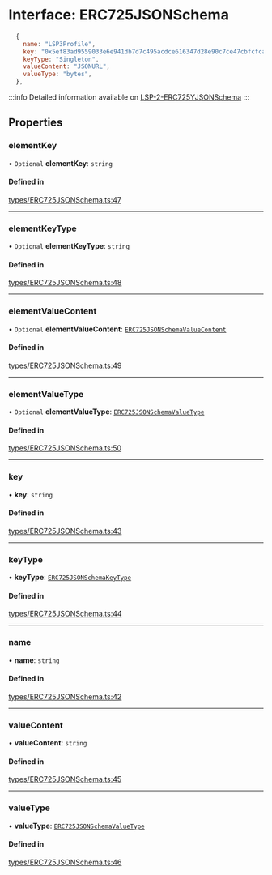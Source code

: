 # Interface: ERC725JSONSchema

```javascript title=Example
  {
    name: "LSP3Profile",
    key: "0x5ef83ad9559033e6e941db7d7c495acdce616347d28e90c7ce47cbfcfcad3bc5",
    keyType: "Singleton",
    valueContent: "JSONURL",
    valueType: "bytes",
  },
```
:::info
Detailed information available on [LSP-2-ERC725YJSONSchema](https://github.com/lukso-network/LIPs/blob/master/LSPs/LSP-2-ERC725YJSONSchema.md)
:::

## Properties

### elementKey

• `Optional` **elementKey**: `string`

#### Defined in

[types/ERC725JSONSchema.ts:47](https://github.com/ERC725Alliance/erc725.js/blob/9fc1155/src/types/ERC725JSONSchema.ts#L47)

___

### elementKeyType

• `Optional` **elementKeyType**: `string`

#### Defined in

[types/ERC725JSONSchema.ts:48](https://github.com/ERC725Alliance/erc725.js/blob/9fc1155/src/types/ERC725JSONSchema.ts#L48)

___

### elementValueContent

• `Optional` **elementValueContent**: [`ERC725JSONSchemaValueContent`](../README.md#erc725jsonschemavaluecontent)

#### Defined in

[types/ERC725JSONSchema.ts:49](https://github.com/ERC725Alliance/erc725.js/blob/9fc1155/src/types/ERC725JSONSchema.ts#L49)

___

### elementValueType

• `Optional` **elementValueType**: [`ERC725JSONSchemaValueType`](../README.md#erc725jsonschemavaluetype)

#### Defined in

[types/ERC725JSONSchema.ts:50](https://github.com/ERC725Alliance/erc725.js/blob/9fc1155/src/types/ERC725JSONSchema.ts#L50)

___

### key

• **key**: `string`

#### Defined in

[types/ERC725JSONSchema.ts:43](https://github.com/ERC725Alliance/erc725.js/blob/9fc1155/src/types/ERC725JSONSchema.ts#L43)

___

### keyType

• **keyType**: [`ERC725JSONSchemaKeyType`](../README.md#erc725jsonschemakeytype)

#### Defined in

[types/ERC725JSONSchema.ts:44](https://github.com/ERC725Alliance/erc725.js/blob/9fc1155/src/types/ERC725JSONSchema.ts#L44)

___

### name

• **name**: `string`

#### Defined in

[types/ERC725JSONSchema.ts:42](https://github.com/ERC725Alliance/erc725.js/blob/9fc1155/src/types/ERC725JSONSchema.ts#L42)

___

### valueContent

• **valueContent**: `string`

#### Defined in

[types/ERC725JSONSchema.ts:45](https://github.com/ERC725Alliance/erc725.js/blob/9fc1155/src/types/ERC725JSONSchema.ts#L45)

___

### valueType

• **valueType**: [`ERC725JSONSchemaValueType`](../README.md#erc725jsonschemavaluetype)

#### Defined in

[types/ERC725JSONSchema.ts:46](https://github.com/ERC725Alliance/erc725.js/blob/9fc1155/src/types/ERC725JSONSchema.ts#L46)

